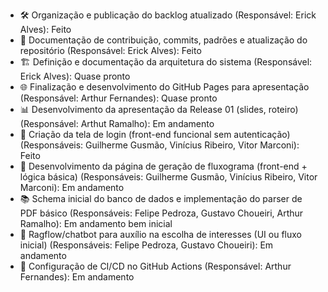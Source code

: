 - 🛠️ Organização e publicação do backlog atualizado (Responsável: Erick Alves): Feito
- 📖 Documentação de contribuição, commits, padrões e atualização do repositório (Responsável: Erick Alves): Feito
- 🏗️ Definição e documentação da arquitetura do sistema (Responsável: Erick Alves): Quase pronto
- 🌐 Finalização e desenvolvimento do GitHub Pages para apresentação (Responsável: Arthur Fernandes): Quase pronto
- 📊 Desenvolvimento da apresentação da Release 01 (slides, roteiro) (Responsável: Arthut Ramalho): Em andamento
- 🔐 Criação da tela de login (front-end funcional sem autenticação) (Responsáveis: Guilherme Gusmão, Vinícius Ribeiro, Vitor Marconi): Feito
- 🔄 Desenvolvimento da página de geração de fluxograma (front-end + lógica básica) (Responsáveis: Guilherme Gusmão, Vinícius Ribeiro, Vitor Marconi): Em andamento
- 📚 Schema inicial do banco de dados e implementação do parser de PDF básico (Responsáveis: Felipe Pedroza, Gustavo Choueiri, Arthur Ramalho): Em andamento bem inicial
- 💬 Ragflow/chatbot para auxílio na escolha de interesses (UI ou fluxo inicial) (Responsáveis: Felipe Pedroza, Gustavo Choueiri): Em andamento
- 🚀 Configuração de CI/CD no GitHub Actions (Responsável: Arthur Fernandes): Em andamento